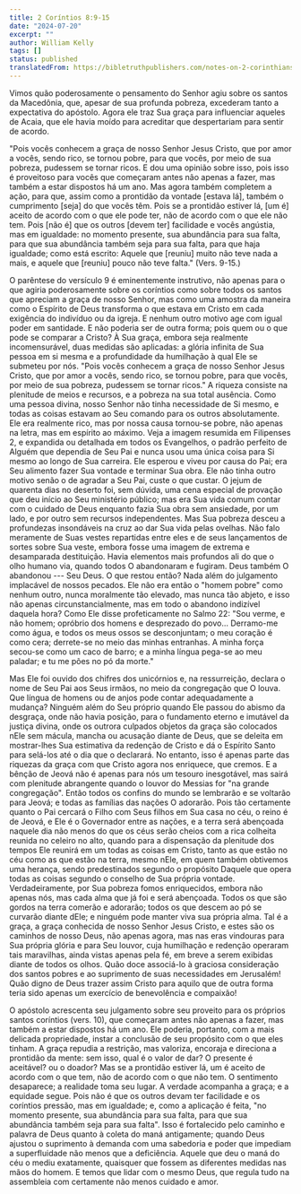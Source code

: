 ```yaml
---
title: 2 Coríntios 8:9-15
date: "2024-07-20"
excerpt: ""
author: William Kelly
tags: []
status: published
translatedFrom: https://bibletruthpublishers.com/notes-on-2-corinthians-8-9-15/william-kelly-wk/w-kelly/lac143214-lub-16163-5
---
```


Vimos quão poderosamente o pensamento do Senhor agiu sobre os santos da
Macedônia, que, apesar de sua profunda pobreza, excederam tanto a
expectativa do apóstolo. Agora ele traz Sua graça para influenciar
aqueles de Acaia, que ele havia moído para acreditar que despertariam
para sentir de acordo.

"Pois vocês conhecem a graça de nosso Senhor Jesus Cristo, que por amor
a vocês, sendo rico, se tornou pobre, para que vocês, por meio de sua
pobreza, pudessem se tornar ricos. E dou uma opinião sobre isso, pois
isso é proveitoso para vocês que começaram antes não apenas a fazer, mas
também a estar dispostos há um ano. Mas agora também completem a ação,
para que, assim como a prontidão da vontade \[estava lá\], também o
cumprimento \[seja\] do que vocês têm. Pois se a prontidão estiver lá,
\[um é\] aceito de acordo com o que ele pode ter, não de acordo com o
que ele não tem. Pois \[não é\] que os outros \[devem ter\] facilidade e
vocês angústia, mas em igualdade: no momento presente, sua abundância
para sua falta, para que sua abundância também seja para sua falta, para
que haja igualdade; como está escrito: Aquele que \[reuniu\] muito não
teve nada a mais, e aquele que \[reuniu\] pouco não teve falta." (Vers.
9-15.)

O parêntese do versículo 9 é eminentemente instrutivo, não apenas para o
que agiria poderosamente sobre os coríntios como sobre todos os santos
que apreciam a graça de nosso Senhor, mas como uma amostra da maneira
como o Espírito de Deus transforma o que estava em Cristo em cada
exigência do indivíduo ou da igreja. E nenhum outro motivo age com igual
poder em santidade. E não poderia ser de outra forma; pois quem ou o que
pode se comparar a Cristo? À Sua graça, embora seja realmente
incomensurável, duas medidas são aplicadas: a glória infinita de Sua
pessoa em si mesma e a profundidade da humilhação à qual Ele se submeteu
por nós. "Pois vocês conhecem a graça de nosso Senhor Jesus Cristo, que
por amor a vocês, sendo rico, se tornou pobre, para que vocês, por meio
de sua pobreza, pudessem se tornar ricos." A riqueza consiste na
plenitude de meios e recursos, e a pobreza na sua total ausência. Como
uma pessoa divina, nosso Senhor não tinha necessidade de Si mesmo, e
todas as coisas estavam ao Seu comando para os outros absolutamente. Ele
era realmente rico, mas por nossa causa tornou-se pobre, não apenas na
letra, mas em espírito ao máximo. Veja a imagem resumida em Filipenses
2, e expandida ou detalhada em todos os Evangelhos, o padrão perfeito de
Alguém que dependia de Seu Pai e nunca usou uma única coisa para Si
mesmo ao longo de Sua carreira. Ele esperou e viveu por causa do Pai;
era Seu alimento fazer Sua vontade e terminar Sua obra. Ele não tinha
outro motivo senão o de agradar a Seu Pai, custe o que custar. O jejum
de quarenta dias no deserto foi, sem dúvida, uma cena especial de
provação que deu início ao Seu ministério público; mas era Sua vida
comum contar com o cuidado de Deus enquanto fazia Sua obra sem
ansiedade, por um lado, e por outro sem recursos independentes. Mas Sua
pobreza desceu a profundezas insondáveis na cruz ao dar Sua vida pelas
ovelhas. Não falo meramente de Suas vestes repartidas entre eles e de
seus lançamentos de sortes sobre Sua veste, embora fosse uma imagem de
extrema e desamparada destituição. Havia elementos mais profundos ali do
que o olho humano via, quando todos O abandonaram e fugiram. Deus também
O abandonou --- Seu Deus. O que restou então? Nada além do julgamento
implacável de nossos pecados. Ele não era então o "homem pobre" como
nenhum outro, nunca moralmente tão elevado, mas nunca tão abjeto, e isso
não apenas circunstancialmente, mas em todo o abandono indizível daquela
hora? Como Ele disse profeticamente no Salmo 22: "Sou verme, e não
homem; opróbrio dos homens e desprezado do povo\... Derramo-me como
água, e todos os meus ossos se desconjuntam; o meu coração é como cera;
derrete-se no meio das minhas entranhas. A minha força secou-se como um
caco de barro; e a minha língua pega-se ao meu paladar; e tu me pões no
pó da morte."

Mas Ele foi ouvido dos chifres dos unicórnios e, na ressurreição,
declara o nome de Seu Pai aos Seus irmãos, no meio da congregação que O
louva. Que língua de homens ou de anjos pode contar adequadamente a
mudança? Ninguém além do Seu próprio quando Ele passou do abismo da
desgraça, onde não havia posição, para o fundamento eterno e imutável da
justiça divina, onde os outrora culpados objetos da graça são colocados
nEle sem mácula, mancha ou acusação diante de Deus, que se deleita em
mostrar-lhes Sua estimativa da redenção de Cristo e dá o Espírito Santo
para selá-los até o dia que o declarará. No entanto, isso é apenas parte
das riquezas da graça com que Cristo agora nos enriquece, que cremos. E
a bênção de Jeová não é apenas para nós um tesouro inesgotável, mas
sairá com plenitude abrangente quando o louvor do Messias for "na grande
congregação". Então todos os confins do mundo se lembrarão e se voltarão
para Jeová; e todas as famílias das nações O adorarão. Pois tão
certamente quanto o Pai cercará o Filho com Seus filhos em Sua casa no
céu, o reino é de Jeová, e Ele é o Governador entre as nações, e a terra
será abençoada naquele dia não menos do que os céus serão cheios com a
rica colheita reunida no celeiro no alto, quando para a dispensação da
plenitude dos tempos Ele reunirá em um todas as coisas em Cristo, tanto
as que estão no céu como as que estão na terra, mesmo nEle, em quem
também obtivemos uma herança, sendo predestinados segundo o propósito
Daquele que opera todas as coisas segundo o conselho de Sua própria
vontade. Verdadeiramente, por Sua pobreza fomos enriquecidos, embora não
apenas nós, mas cada alma que já foi e será abençoada. Todos os que são
gordos na terra comerão e adorarão; todos os que descem ao pó se
curvarão diante dEle; e ninguém pode manter viva sua própria alma. Tal é
a graça, a graça conhecida de nosso Senhor Jesus Cristo, e estes são os
caminhos de nosso Deus, não apenas agora, mas nas eras vindouras para
Sua própria glória e para Seu louvor, cuja humilhação e redenção
operaram tais maravilhas, ainda vistas apenas pela fé, em breve a serem
exibidas diante de todos os olhos. Quão doce associá-lo à graciosa
consideração dos santos pobres e ao suprimento de suas necessidades em
Jerusalém! Quão digno de Deus trazer assim Cristo para aquilo que de
outra forma teria sido apenas um exercício de benevolência e compaixão!

O apóstolo acrescenta seu julgamento sobre seu proveito para os próprios
santos coríntios (vers. 10), que começaram antes não apenas a fazer, mas
também a estar dispostos há um ano. Ele poderia, portanto, com a mais
delicada propriedade, instar a conclusão de seu propósito com o que eles
tinham. A graça repudia a restrição, mas valoriza, encoraja e direciona
a prontidão da mente: sem isso, qual é o valor de dar? O presente é
aceitável? ou o doador? Mas se a prontidão estiver lá, um é aceito de
acordo com o que tem, não de acordo com o que não tem. O sentimento
desaparece; a realidade toma seu lugar. A verdade acompanha a graça; e a
equidade segue. Pois não é que os outros devam ter facilidade e os
coríntios pressão, mas em igualdade; e, como a aplicação é feita, "no
momento presente, sua abundância para sua falta, para que sua abundância
também seja para sua falta". Isso é fortalecido pelo caminho e palavra
de Deus quanto à coleta do maná antigamente; quando Deus ajustou o
suprimento à demanda com uma sabedoria e poder que impediam a
superfluidade não menos que a deficiência. Aquele que deu o maná do céu
o mediu exatamente, quaisquer que fossem as diferentes medidas nas mãos
do homem. E temos que lidar com o mesmo Deus, que regula tudo na
assembleia com certamente não menos cuidado e amor.
